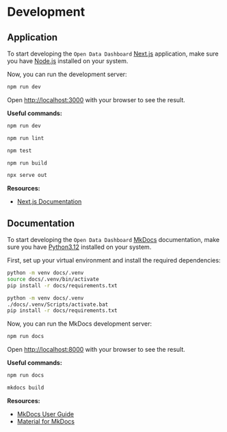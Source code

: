 # Development

## Application

To start developing the `Open Data Dashboard` [Next.js](https://nextjs.org/) application,
make sure you have [Node.js](https://nodejs.org/en/download/current) installed on your system.

Now, you can run the development server:

```bash
npm run dev
```

Open [http://localhost:3000](http://localhost:3000) with your browser to see the result.

**Useful commands:**

```bash title="Run Next.js development server"
npm run dev
```

```bash title="Lint code (ESLint)"
npm run lint
```

```bash title="Execute tests"
npm test
```

```bash title="Build application"
npm run build
```

```bash title="Run production build locally"
npx serve out
```

**Resources:**

- [Next.js Documentation](https://nextjs.org/docs)

## Documentation

To start developing the `Open Data Dashboard` [MkDocs](https://www.mkdocs.org/) documentation,
make sure you have [Python3.12](https://www.python.org/downloads/release/python-3123/) installed on your system.

First, set up your virtual environment and install the required dependencies:

```bash title="Setup and installation (Linux)" linenums="1"
python -m venv docs/.venv
source docs/.venv/bin/activate
pip install -r docs/requirements.txt
```

```bash title="Setup and installation (Windows)" linenums="1"
python -m venv docs/.venv
./docs/.venv/Scripts/activate.bat
pip install -r docs/requirements.txt
```

Now, you can run the MkDocs development server:

```bash
npm run docs
```

Open [http://localhost:8000](http://localhost:8000) with your browser to see the result.

**Useful commands:**

```bash title="Start the live-reloading docs server"
npm run docs
```

```bash title="Build the documentation site"
mkdocs build
```

**Resources:**

- [MkDocs User Guide](https://www.mkdocs.org/user-guide/)
- [Material for MkDocs](https://squidfunk.github.io/mkdocs-material/getting-started/)
